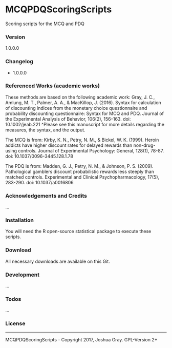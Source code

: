# MCQPDQScoringScripts
Scoring scripts for the MCQ and PDQ

### Version
1.0.0.0

### Changelog
 * 1.0.0.0

### Referenced Works (academic works)
These methods are based on the following academic work:
Gray, J. C., Amlung, M. T., Palmer, A. A., & MacKillop, J. (2016). Syntax for calculation of discounting indices from the monetary choice questionnaire and probability discounting questionnaire: Syntax for MCQ and PDQ. Journal of the Experimental Analysis of Behavior, 106(2), 156–163. doi: 10.1002/jeab.221
^Please see this manuscript for more details regarding the measures, the syntax, and the output.

The MCQ is from:
Kirby, K. N., Petry, N. M., & Bickel, W. K. (1999). Heroin addicts have higher discount rates for delayed rewards than non-drug-using controls. Journal of Experimental Psychology: General, 128(1), 78-87. doi: 10.1037/0096-3445.128.1.78

The PDQ is from:
Madden, G. J., Petry, N. M., & Johnson, P. S. (2009). Pathological gamblers discount probabilistic rewards less steeply than matched controls. Experimental and Clinical Psychopharmacology, 17(5), 283-290. doi: 10.1037/a0016806

### Acknowledgements and Credits
...

### Installation
You will need the R open-source statistical package to execute these scripts.

### Download
All necessary downloads are available on this Git. 

### Development
...

### Todos
...

### License
----
MCQPDQScoringScripts - Copyright 2017, Joshua Gray. GPL-Version 2+
